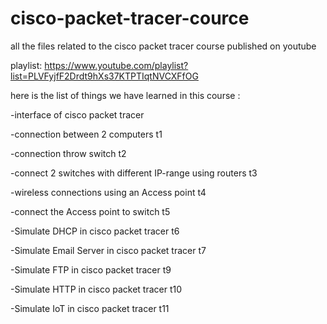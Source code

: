 # cisco-packet-tracer-cource
all the files related to the cisco packet tracer course published on youtube

playlist: https://www.youtube.com/playlist?list=PLVFyjfF2Drdt9hXs37KTPTIqtNVCXFfOG

here is the list of things we have learned in this course :

-interface of cisco packet tracer

-connection between 2 computers                               t1

-connection throw switch                                      t2

-connect 2 switches with different IP-range using routers     t3

-wireless connections using an Access point                   t4

-connect the Access point to switch                           t5

-Simulate DHCP in cisco packet tracer                         t6

-Simulate Email Server in cisco packet tracer                 t7

-Simulate FTP in cisco packet tracer                          t9

-Simulate HTTP in cisco packet tracer                         t10

-Simulate IoT in cisco packet tracer                          t11
